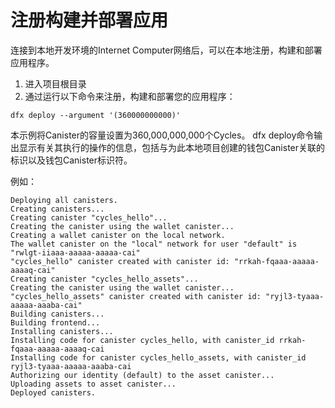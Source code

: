 # 注册构建并部署应用

连接到本地开发环境的Internet Computer网络后，可以在本地注册，构建和部署应用程序。

1. 进入项目根目录
2. 通过运行以下命令来注册，构建和部署您的应用程序：

```text
dfx deploy --argument '(360000000000)'
```

本示例将Canister的容量设置为360,000,000,000个Cycles。 dfx deploy命令输出显示有关其执行的操作的信息，包括与为此本地项目创建的钱包Canister关联的标识以及钱包Canister标识符。

例如：

```text
Deploying all canisters.
Creating canisters...
Creating canister "cycles_hello"...
Creating the canister using the wallet canister...
Creating a wallet canister on the local network.
The wallet canister on the "local" network for user "default" is "rwlgt-iiaaa-aaaaa-aaaaa-cai"
"cycles_hello" canister created with canister id: "rrkah-fqaaa-aaaaa-aaaaq-cai"
Creating canister "cycles_hello_assets"...
Creating the canister using the wallet canister...
"cycles_hello_assets" canister created with canister id: "ryjl3-tyaaa-aaaaa-aaaba-cai"
Building canisters...
Building frontend...
Installing canisters...
Installing code for canister cycles_hello, with canister_id rrkah-fqaaa-aaaaa-aaaaq-cai
Installing code for canister cycles_hello_assets, with canister_id ryjl3-tyaaa-aaaaa-aaaba-cai
Authorizing our identity (default) to the asset canister...
Uploading assets to asset canister...
Deployed canisters.
```


